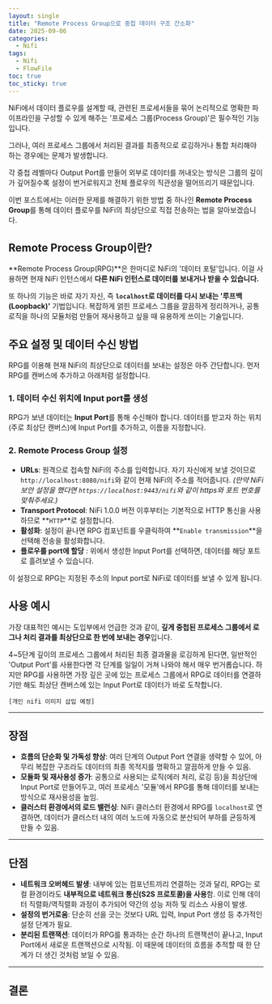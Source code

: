 ```yaml
---
layout: single
title: "Remote Process Group으로 중첩 데이터 구조 간소화"
date: 2025-09-06
categories:
  - Nifi
tags:
  - Nifi
  - FlowFile
toc: true
toc_sticky: true
---
```


NiFi에서 데이터 플로우를 설계할 때, 관련된 프로세서들을 묶어 논리적으로 명확한 파이프라인을 구성할 수 있게 해주는 '프로세스 그룹(Process Group)'은 필수적인 기능입니다. 

그러나, 여러 프로세스 그룹에서 처리된 결과를 최종적으로 로깅하거나 통합 처리해야 하는 경우에는 문제가 발생합니다.

각 중첩 레벨마다 Output Port를 만들어 외부로 데이터를 꺼내오는 방식은 그룹의 깊이가 깊어질수록 설정이 번거로워지고 전체 플로우의 직관성을 떨어뜨리기 때문입니다.

이번 포스트에서는 이러한 문제를 해결하기 위한 방법 중 하나인 **Remote Process Group**를 통해 데이터 플로우를 NiFi의 최상단으로 직접 전송하는 법을 알아보겠습니다.


## Remote Process Group이란?

**Remote Process Group(RPG)**은 한마디로 NiFi의 '데이터 포털'입니다. 이걸 사용하면 현재 NiFi 인턴스에서 **다른 NiFi 인턴스로 데이터를 보내거나 받을 수 있습니다.**

또 하나의 기능은 바로 자기 자신, 즉 **`localhost`로 데이터를 다시 보내는 '루프백(Loopback)'** 기법입니다. 복잡하게 얽힌 프로세스 그룹을 깔끔하게 정리하거나, 공통 로직을 하나의 모듈처럼 만들어 재사용하고 싶을 때 유용하게 쓰이는 기술입니다.



## 주요 설정 및 데이터 수신 방법

RPG를 이용해 현재 NiFi의 최상단으로 데이터를 보내는 설정은 아주 간단합니다. 먼저 RPG를 캔버스에 추가하고 아래처럼 설정합니다.

### 1. 데이터 수신 위치에 Input port를 생성

RPG가 보낸 데이터는 **Input Port**를 통해 수신해야 합니다. 데이터를 받고자 하는 위치(주로 최상단 캔버스)에 Input Port를 추가하고, 이름을 지정합니다. 

### 2. Remote Process Group 설정

* **URLs**: 원격으로 접속할 NiFi의 주소를 입력합니다. 자기 자신에게 보낼 것이므로 `http://localhost:8080/nifi`와 같이 현재 NiFi의 주소를 적어줍니다.
*(만약 NiFi 보안 설정을 했다면 `https://localhost:9443/nifi`와 같이 https와 포트 번호를 맞춰주세요.)*
* **Transport Protocol**: NiFi 1.0.0 버전 이후부터는 기본적으로 HTTP 통신을 사용하므로 **`HTTP`**로 설정합니다.
* **활성화**: 설정이 끝나면 RPG 컴포넌트를 우클릭하여 **`Enable transmission`**을 선택해 전송을 활성화합니다.
* **플로우를 port에 할당** : 위에서 생성한 Input Port를 선택하면, 데이터를 해당 포트로 흘려보낼 수 있습니다.

이 설정으로 RPG는 지정된 주소의 Input port로 NiFi로 데이터를 보낼 수 있게 됩니다.

## 사용 예시

가장 대표적인 예시는 도입부에서 언급한 것과 같이, **깊게 중첩된 프로세스 그룹에서 로그나 처리 결과를 최상단으로 한 번에 보내는 경우**입니다.

4~5단계 깊이의 프로세스 그룹에서 처리된 최종 결과물을 로깅하게 된다면, 일반적인 'Output Port'를 사용한다면 각 단계를 일일이 거쳐 나와야 해서 매우 번거롭습니다. 하지만 RPG를 사용하면 가장 깊은 곳에 있는 프로세스 그룹에서 RPG로 데이터를 연결하기만 해도 최상단 캔버스에 있는 Input Port로 데이터가 바로 도착합니다.

`[개인 nifi 이미지 삽입 예정]`

---

## 장점

* **흐름의 단순화 및 가독성 향상**: 여러 단계의 Output Port 연결을 생략할 수 있어, 아무리 복잡한 구조라도 데이터의 최종 목적지를 명확하고 깔끔하게 만들 수 있음.
* **모듈화 및 재사용성 증가**: 공통으로 사용되는 로직(에러 처리, 로깅 등)을 최상단에 Input Port로 만들어두고, 여러 프로세스 '모듈'에서 RPG를 통해 데이터를 보내는 방식으로 재사용성을 높임.
* **클러스터 환경에서의 로드 밸런싱**: NiFi 클러스터 환경에서 RPG를 `localhost`로 연결하면, 데이터가 클러스터 내의 여러 노드에 자동으로 분산되어 부하를 균등하게 만들 수 있음.

---

## 단점

* **네트워크 오버헤드 발생**: 내부에 있는 컴포넌트끼리 연결하는 것과 달리, RPG는 로컬 환경이라도 **내부적으로 네트워크 통신(S2S 프로토콜)을 사용**함. 이로 인해 데이터 직렬화/역직렬화 과정이 추가되어 약간의 성능 저하 및 리소스 사용이 발생.
* **설정의 번거로움**: 단순히 선을 긋는 것보다 URL 입력, Input Port 생성 등 추가적인 설정 단계가 필요.
* **분리된 트랜잭션**: 데이터가 RPG를 통과하는 순간 하나의 트랜잭션이 끝나고, Input Port에서 새로운 트랜잭션으로 시작됨. 이 때문에 데이터의 흐름을 추적할 때 한 단계가 더 생긴 것처럼 보일 수 있음.

---

## 결론
 